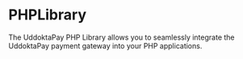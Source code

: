 # PHPLibrary
The UddoktaPay PHP Library allows you to seamlessly integrate the UddoktaPay payment gateway into your PHP applications.
